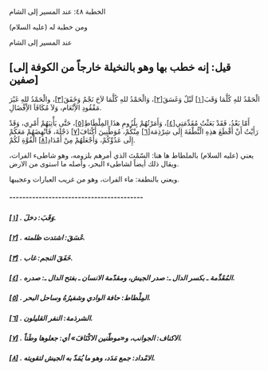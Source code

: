   الخطبة  ٤٨: عند المسير إلى الشام	

ومن خطبة له (عليه السلام)

عند المسير إلى الشام

## [قيل: إنه خطب بها وهو بالنخيلة خارجاً من الكوفة إلى صفين]

الْحَمْدُ للهِ كُلَّمَا وَقَبَ[[١\]](https://arabic.balaghah.net/node/466#_ftn1) لَيْلٌ وَغَسَقَ[[٢\]](https://arabic.balaghah.net/node/466#_ftn2)، وَالْحَمْدُ للهِ كُلَّمَا لاَحَ نَجْمٌ وَخَفَقَ[[٣\]](https://arabic.balaghah.net/node/466#_ftn3)، والْحَمْدُ للهِ غَيْرَ مَفْقُودِ الاِْنْعَام، وَلاَ مُكَافَاَ الاِْفْضَالِ.

أَمّا بَعْدُ، فَقَدْ بَعَثْتُ مُقَدِّمَتِي[[٤\]](https://arabic.balaghah.net/node/466#_ftn4)، وَأَمَرْتُهُمْ بِلُزُومِ هذَا المِلْطَاطِ[[٥\]](https://arabic.balaghah.net/node/466#_ftn5)، حَتَّى يَأْتِيَهُمْ أَمْرِي، وَقَدْ رَأَيْتُ أَنْ أَقْطَعَ هذِهِ الْنُّطْفَةَ إِلَى شِرْذِمَة[[٦\]](https://arabic.balaghah.net/node/466#_ftn6) مِنْكُمْ، مُوَطِّنِينَ أَكْنَافَ[[٧\]](https://arabic.balaghah.net/node/466#_ftn7) دَجْلَةَ، فَأُنْهِضَهُمْ مَعَكُمْ إِلَى عَدُوِّكُمْ، وَأَجْعَلَهُمْ مِنْ أَمْدَادِ[[٨\]](https://arabic.balaghah.net/node/466#_ftn8) الْقُوَّةِ لَكُمْ.

يعني (عليه السلام) بالملطاط ها هنا: السّمْتَ الذي أمرهم  بلزومه، وهو شاطىء الفرات، ويقال ذلك أيضاً لشاطىء البحر، وأصله ما استوى  من الارض.

ويعني بالنطفة: ماء الفرات، وهو من غريب العبارات وعجيبها.

##### -----------------------------------------

##### [[١\]](https://arabic.balaghah.net/node/466#_ftnref1) . وَقَبَ: دخلَ.

##### [[٢\]](https://arabic.balaghah.net/node/466#_ftnref2) . غَسَقَ: اشتدت ظلمته.

##### [[٣\]](https://arabic.balaghah.net/node/466#_ftnref3) . خَفَقَ النجم: غاب.

##### [[٤\]](https://arabic.balaghah.net/node/466#_ftnref4) . المُقَدِّمة ـ بكسر الدال ـ: صدر الجيش، ومقدّمة الانسان ـ بفتح الدال ـ: صدره.

##### [[٥\]](https://arabic.balaghah.net/node/466#_ftnref5) . المِلْطاط: حافة الوادي وشفيرُهُ وساحل البحر.

##### [[٦\]](https://arabic.balaghah.net/node/466#_ftnref6) . الشرذمة: النفر القليلون.

##### [[٧\]](https://arabic.balaghah.net/node/466#_ftnref7) . الاكناف: الجوانب، و«موطّنين الاكْنَافَ» أي: جعلوها وطَناً.

##### [[٨\]](https://arabic.balaghah.net/node/466#_ftnref8) . الامْداد: جمع مَدَد، وهو ما يُمَدّ به الجيش لتقويته. 
